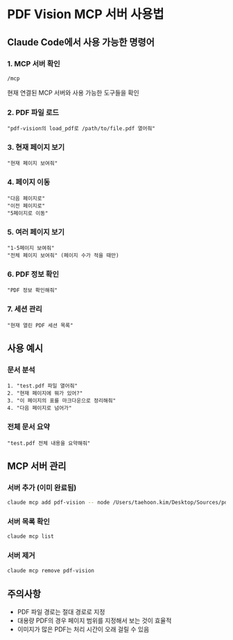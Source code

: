 # PDF Vision MCP 서버 사용법

## Claude Code에서 사용 가능한 명령어

### 1. MCP 서버 확인
```bash
/mcp
```
현재 연결된 MCP 서버와 사용 가능한 도구들을 확인

### 2. PDF 파일 로드
```
"pdf-vision의 load_pdf로 /path/to/file.pdf 열어줘"
```

### 3. 현재 페이지 보기
```
"현재 페이지 보여줘"
```

### 4. 페이지 이동
```
"다음 페이지로"
"이전 페이지로"
"5페이지로 이동"
```

### 5. 여러 페이지 보기
```
"1-5페이지 보여줘"
"전체 페이지 보여줘" (페이지 수가 적을 때만)
```

### 6. PDF 정보 확인
```
"PDF 정보 확인해줘"
```

### 7. 세션 관리
```
"현재 열린 PDF 세션 목록"
```

## 사용 예시

### 문서 분석
```
1. "test.pdf 파일 열어줘"
2. "현재 페이지에 뭐가 있어?"
3. "이 페이지의 표를 마크다운으로 정리해줘"
4. "다음 페이지로 넘어가"
```

### 전체 문서 요약
```
"test.pdf 전체 내용을 요약해줘"
```

## MCP 서버 관리

### 서버 추가 (이미 완료됨)
```bash
claude mcp add pdf-vision -- node /Users/taehoon.kim/Desktop/Sources/pdf2img/dist/index.js
```

### 서버 목록 확인
```bash
claude mcp list
```

### 서버 제거
```bash
claude mcp remove pdf-vision
```

## 주의사항

- PDF 파일 경로는 절대 경로로 지정
- 대용량 PDF의 경우 페이지 범위를 지정해서 보는 것이 효율적
- 이미지가 많은 PDF는 처리 시간이 오래 걸릴 수 있음
